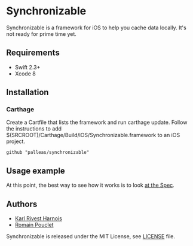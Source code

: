 # Synchronizable

Synchronizable is a framework for iOS to help you cache data locally. It's not ready for prime time yet.

## Requirements 

* Swift 2.3+
* Xcode 8

## Installation

### Carthage

Create a Cartfile that lists the framework and run carthage update. Follow the instructions to add $(SRCROOT)/Carthage/Build/iOS/Synchronizable.framework to an iOS project.
```
github "palleas/synchronizable"
```
## Usage example

At this point, the best way to see how it works is to look [at the Spec](SynchronizableTests/DiffReducerSpec.swift).

## Authors

* [Karl Rivest Harnois](https://github.com/karlharnois)
* [Romain Pouclet](https://github.com/palleas) 


Synchronizable is released under the MIT License, see [LICENSE](LICENSE) file.
